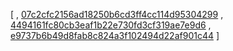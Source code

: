 [
, [07c2cfc2156ad18250b6cd3ff4cc114d95304299](https://github.com/apache/derby/commit/07c2cfc2156ad18250b6cd3ff4cc114d95304299)
, [4494161fc80cb3eaf1b22e730fd3cf319ae7e9d6](https://github.com/apache/derby/commit/4494161fc80cb3eaf1b22e730fd3cf319ae7e9d6)
, [e9737b6b49d8fab8c824a3f102494d22af901c44](https://github.com/apache/derby/commit/e9737b6b49d8fab8c824a3f102494d22af901c44)
]